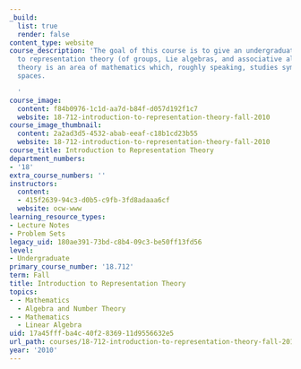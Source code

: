 ```yaml
---
_build:
  list: true
  render: false
content_type: website
course_description: 'The goal of this course is to give an undergraduate-level introduction
  to representation theory (of groups, Lie algebras, and associative algebras). Representation
  theory is an area of mathematics which, roughly speaking, studies symmetry in linear
  spaces.

  '
course_image:
  content: f84b0976-1c1d-aa7d-b84f-d057d192f1c7
  website: 18-712-introduction-to-representation-theory-fall-2010
course_image_thumbnail:
  content: 2a2ad3d5-4532-abab-eeaf-c18b1cd23b55
  website: 18-712-introduction-to-representation-theory-fall-2010
course_title: Introduction to Representation Theory
department_numbers:
- '18'
extra_course_numbers: ''
instructors:
  content:
  - 415f2639-94c3-d0b5-c9fb-3fd8adaaa6cf
  website: ocw-www
learning_resource_types:
- Lecture Notes
- Problem Sets
legacy_uid: 180ae391-73bd-c8b4-09c3-be50ff13fd56
level:
- Undergraduate
primary_course_number: '18.712'
term: Fall
title: Introduction to Representation Theory
topics:
- - Mathematics
  - Algebra and Number Theory
- - Mathematics
  - Linear Algebra
uid: 17a45fff-ba4c-40f2-8369-11d9556632e5
url_path: courses/18-712-introduction-to-representation-theory-fall-2010
year: '2010'
---
```

